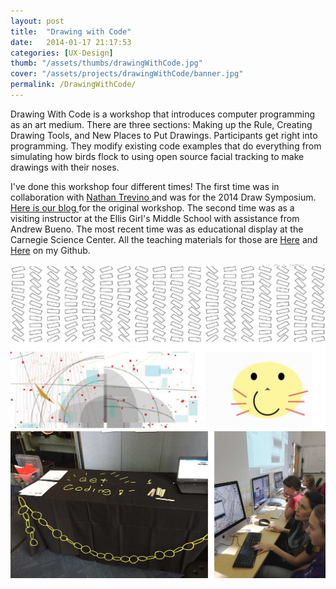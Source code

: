 ```yaml
---
layout: post
title:  "Drawing with Code"
date:   2014-01-17 21:17:53
categories: [UX-Design]
thumb: "/assets/thumbs/drawingWithCode.jpg"
cover: "/assets/projects/drawingWithCode/banner.jpg"
permalink: /DrawingWithCode/
---
```


<p>Drawing With Code is a workshop that introduces computer programming as an art medium. There are three sections: Making up the Rule, Creating Drawing Tools, and New Places to Put Drawings. Participants get right into programming. They modify existing code examples that do everything from simulating how birds flock to using open source facial tracking to make drawings with their noses. </p> 

<p>I've done this workshop four different times! The first time was in collaboration with <a href="http://nathantrevino.com/"> Nathan Trevino </a> and was for the 2014 Draw Symposium.<a href="https://drawingwithcode.wordpress.com/"> Here is our blog </a> for the original workshop. The second time was as a visiting instructor at the Ellis Girl's Middle School with assistance from Andrew Bueno. The most recent time was as educational display at the Carnegie Science Center. All the teaching materials for those are <a href="https://github.com/crecord/DrawingWithCodeTeachingMaterials">Here</a> and <a href="https://github.com/crecord/DrawingWithCode-ScienceCenter">Here</a> on my Github.</p>
<img src="/assets/projects/drawingWithCode/examples.jpg" >
<img src="/assets/projects/drawingWithCode/interactingWith.jpg" >